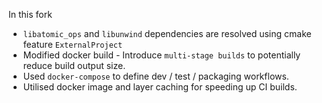 In this fork

- `libatomic_ops` and `libunwind` dependencies are resolved using cmake feature `ExternalProject`
- Modified docker build - Introduce `multi-stage builds` to potentially reduce build output size.
- Used `docker-compose` to define dev / test / packaging workflows.
- Utilised docker image and layer caching for speeding up CI builds.
